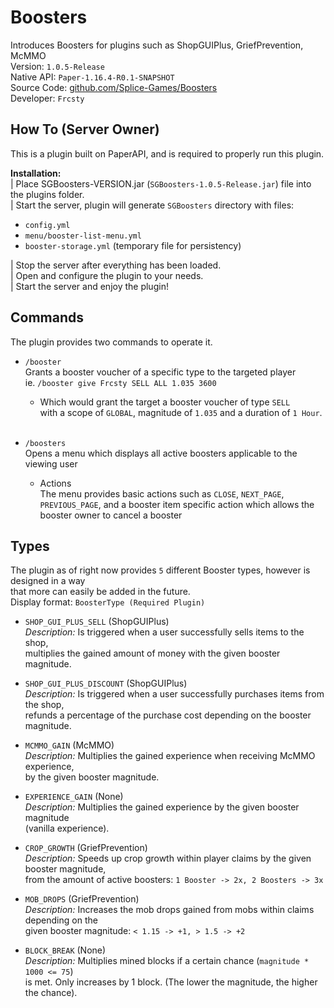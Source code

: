 # Boosters
Introduces Boosters for plugins such as ShopGUIPlus, GriefPrevention, McMMO
<br>
Version: `1.0.5-Release` <br>
Native API: `Paper-1.16.4-R0.1-SNAPSHOT` <br>
Source Code: <a href="https://github.com/Splice-Games/Boosters">github.com/Splice-Games/Boosters</a> <br>
Developer: `Frcsty` <br>

## How To (Server Owner)
This is a plugin built on PaperAPI, and is required to properly run this plugin.

<b>Installation:</b> <br>
| Place SGBoosters-VERSION.jar (`SGBoosters-1.0.5-Release.jar`) file into the plugins folder. <br>
| Start the server, plugin will generate `SGBoosters` directory with files:
* `config.yml`
* `menu/booster-list-menu.yml` <br>
* `booster-storage.yml` (temporary file for persistency) <br>

| Stop the server after everything has been loaded. <br>
| Open and configure the plugin to your needs. <br>
| Start the server and enjoy the plugin!

## Commands
The plugin provides two commands to operate it. <br>

- `/booster` <br>
  Grants a booster voucher of a specific type to the targeted player <br>
  ie. `/booster give Frcsty SELL ALL 1.035 3600` <br>
  - Which would grant the target a booster voucher of type `SELL`
    <br>
    with a scope of `GLOBAL`, magnitude of `1.035` and a duration of `1 Hour`.

  <br>

- `/boosters` <br>
  Opens a menu which displays all active boosters applicable to the viewing user <br>
  - Actions <br>
    The menu provides basic actions such as `CLOSE`, `NEXT_PAGE`, `PREVIOUS_PAGE`,
    and a booster item specific action which allows the booster owner to cancel a booster
    
## Types
The plugin as of right now provides `5` different Booster types, however is designed in a way <br> 
that more can easily be added in the future. <br>
Display format: `BoosterType (Required Plugin)`

- `SHOP_GUI_PLUS_SELL` (ShopGUIPlus) <br>
    *Description:* Is triggered when a user successfully sells items to the shop, <br>
    multiplies the gained amount of money with the given booster magnitude.


- `SHOP_GUI_PLUS_DISCOUNT` (ShopGUIPlus) <br>
    *Description:* Is triggered when a user successfully purchases items from the shop, <br>
    refunds a percentage of the purchase cost depending on the booster magnitude.
  

- `MCMMO_GAIN` (McMMO) <br>
    *Description:* Multiplies the gained experience when receiving McMMO experience, <br>
    by the given booster magnitude.


- `EXPERIENCE_GAIN` (None) <br>
    *Description:* Multiplies the gained experience by the given booster magnitude <br>
    (vanilla experience).
  

- `CROP_GROWTH` (GriefPrevention) <br>
    *Description:* Speeds up crop growth within player claims by the given booster magnitude, <br>
    from the amount of active boosters: `1 Booster -> 2x, 2 Boosters -> 3x`
  

- `MOB_DROPS` (GriefPrevention) <br>
    *Description:* Increases the mob drops gained from mobs within claims depending on the <br>
    given booster magnitude: `< 1.15 -> +1, > 1.5 -> +2` 
  

- `BLOCK_BREAK` (None) <br>
    *Description:* Multiplies mined blocks if a certain chance (`magnitude * 1000 <= 75`) <br>
    is met. Only increases by 1 block. (The lower the magnitude, the higher the chance).